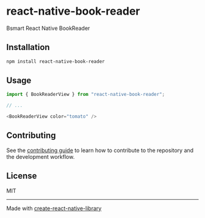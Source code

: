 # react-native-book-reader

Bsmart React Native BookReader

## Installation

```sh
npm install react-native-book-reader
```

## Usage

```js
import { BookReaderView } from "react-native-book-reader";

// ...

<BookReaderView color="tomato" />
```

## Contributing

See the [contributing guide](CONTRIBUTING.md) to learn how to contribute to the repository and the development workflow.

## License

MIT

---

Made with [create-react-native-library](https://github.com/callstack/react-native-builder-bob)
